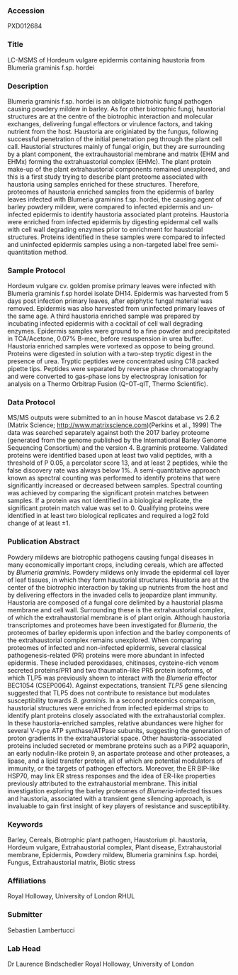 ### Accession
PXD012684

### Title
LC-MSMS of Hordeum vulgare epidermis containing  haustoria from Blumeria graminis f.sp. hordei

### Description
Blumeria graminis f.sp. hordei is an obligate biotrohic fungal pathogen causing powdery mildew in barley. As for other biotrophic fungi, haustorial structures are at the centre of the biotrophic interaction and molecular exchanges, delivering fungal effectors or virulence factors, and taking nutrient from the host. Haustoria are originiated by the fungus, following successful penetration of the initial penetration peg through the plant cell call. Haustorial structures mainly of fungal origin, but they are surrounding by a plant component, the extrauhaustorial membrane and matrix (EHM and EHMx) forming the extrahuastorial complex (EHMc). The plant protein make-up of the plant  extrahaustorial components remained unexplored, and this is a first study trying to describe plant proteome associated with haustoria using samples enriched for these structures. Therefore, proteomes of  haustoria enriched samples from the epidermis of barley leaves infected with Blumeria graminins f.sp. hordei, the causing agent of barley powdery mildew,  were compared to infected epidermis and un-infected epidermis to identify haustoria associated plant proteins. Haustoria were enriched from infected epidermis by digesting epidermal cell walls with cell wall degrading enzymes prior to enrichment for haustorial structures. Proteins identified in these samples were compared to infected and uninfected epidermis samples using a non-targeted label free semi-quantitation method.

### Sample Protocol
Hordeum vulgare cv. golden promise primary leaves were infected with Blumeria graminis f.sp hordei isolate DH14. Epidermis was harvested from 5 days post infection primary leaves, after epiphytic fungal material was removed. Epidermis was also harvested from uninfected primary leaves of the same age. A third haustoria enriched sample was prepared by incubating infected epidermis with a cocktail of cell wall degrading enzymes. Epidermis samples were ground to a fine powder and precipitated in TCA/Acetone, 0.07% B-mec, before resuspension in urea buffer. Haustoria enriched samples were vortexed as oppose to being ground. Proteins were digested in solution with a two-step tryptic digest in the presence of urea. Tryptic peptides were concentrated using C18 packed pipette tips. Peptides were separated by reverse phase chromatography and were converted to gas-phase ions by electrospray ionisation for analysis on a Thermo Orbitrap Fusion (Q-OT-qIT, Thermo Scientific).

### Data Protocol
MS/MS outputs were submitted to an in house Mascot database vs 2.6.2 (Matrix Science; http://www.matrixscience.com)(Perkins et al., 1999) The data was searched separately against both the 2017 barley proteome (generated from the genome published by the International Barley Genome Sequencing Consortium) and the version 4. B.graminis proteome. Validated proteins were identified based upon at least two valid peptides, with a threshold of P 0.05, a percolator score 13, and at least 2 peptides, while the false discovery rate was always below 1%. A semi-quantitative approach known as spectral counting was performed to identify proteins that were significantly increased or decreased between samples. Spectral counting was achieved by comparing the significant protein matches between samples. If a protein was not identified in a biological replicate, the significant protein match value was set to 0. Qualifying proteins were identified in at least two biological replicates and required a log2 fold change of at least ±1.

### Publication Abstract
Powdery mildews are biotrophic pathogens causing fungal diseases in many economically important crops, including cereals, which are affected by <i>Blumeria graminis</i>. Powdery mildews only invade the epidermal cell layer of leaf tissues, in which they form haustorial structures. Haustoria are at the center of the biotrophic interaction by taking up nutrients from the host and by delivering effectors in the invaded cells to jeopardize plant immunity. Haustoria are composed of a fungal core delimited by a haustorial plasma membrane and cell wall. Surrounding these is the extrahaustorial complex, of which the extrahaustorial membrane is of plant origin. Although haustoria transcriptomes and proteomes have been investigated for <i>Blumeria</i>, the proteomes of barley epidermis upon infection and the barley components of the extrahaustorial complex remains unexplored. When comparing proteomes of infected and non-infected epidermis, several classical pathogenesis-related (PR) proteins were more abundant in infected epidermis. These included peroxidases, chitinases, cysteine-rich venom secreted proteins/PR1 and two thaumatin-like PR5 protein isoforms, of which TLP5 was previously shown to interact with the <i>Blumeria</i> effector BEC1054 (CSEP0064). Against expectations, transient <i>TLP5</i> gene silencing suggested that TLP5 does not contribute to resistance but modulates susceptibility towards <i>B. graminis</i>. In a second proteomics comparison, haustorial structures were enriched from infected epidermal strips to identify plant proteins closely associated with the extrahaustorial complex. In these haustoria-enriched samples, relative abundances were higher for several V-type ATP synthase/ATPase subunits, suggesting the generation of proton gradients in the extrahaustorial space. Other haustoria-associated proteins included secreted or membrane proteins such as a PIP2 aquaporin, an early nodulin-like protein 9, an aspartate protease and other proteases, a lipase, and a lipid transfer protein, all of which are potential modulators of immunity, or the targets of pathogen effectors. Moreover, the ER BIP-like HSP70, may link ER stress responses and the idea of ER-like properties previously attributed to the extrahaustorial membrane. This initial investigation exploring the barley proteomes of <i>Blumeria</i>-infected tissues and haustoria, associated with a transient gene silencing approach, is invaluable to gain first insight of key players of resistance and susceptibility.

### Keywords
Barley, Cereals, Biotrophic plant pathogen, Haustorium pl. haustoria, Hordeum vulgare, Extrahaustorial complex, Plant disease, Extrahaustorial membrane, Epidermis, Powdery mildew, Blumeria graminins f.sp. hordei, Fungus, Extrahaustorial matrix, Biotic stress

### Affiliations
Royal Holloway, University of London
RHUL

### Submitter
Sebastien Lambertucci

### Lab Head
Dr Laurence Bindschedler
Royal Holloway, University of London



